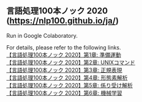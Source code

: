 ## 言語処理100本ノック 2020 (https://nlp100.github.io/ja/)
Run in Google Colaboratory.

For details, please refer to the following links.  
[【言語処理100本ノック 2020】第1章: 準備運動](https://qiita.com/yamaru/items/6d66445dbd5e7cef8640)  
[【言語処理100本ノック 2020】第2章: UNIXコマンド](https://qiita.com/yamaru/items/b809e6d66f9efcfb34d7)  
[【言語処理100本ノック 2020】第3章: 正規表現](https://qiita.com/yamaru/items/255d0c5dcb2d1d4ccc14)  
[【言語処理100本ノック 2020】第4章: 形態素解析](https://qiita.com/yamaru/items/e06014b146a18e97ca59)  
[【言語処理100本ノック 2020】第5章: 係り受け解析](https://qiita.com/yamaru/items/48dcc527f433c22e0af9)  
[【言語処理100本ノック 2020】第6章: 機械学習](https://qiita.com/yamaru/items/374e6e2c045387f4d3b4)
